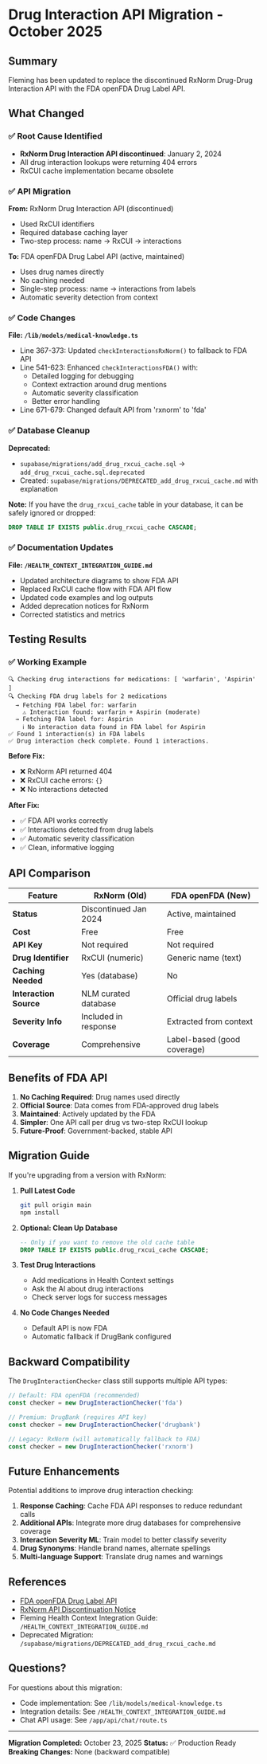# Drug Interaction API Migration - October 2025

## Summary

Fleming has been updated to replace the discontinued RxNorm Drug-Drug Interaction API with the FDA openFDA Drug Label API.

## What Changed

### ✅ Root Cause Identified
- **RxNorm Drug Interaction API discontinued**: January 2, 2024
- All drug interaction lookups were returning 404 errors
- RxCUI cache implementation became obsolete

### ✅ API Migration
**From:** RxNorm Drug Interaction API (discontinued)
- Used RxCUI identifiers
- Required database caching layer
- Two-step process: name → RxCUI → interactions

**To:** FDA openFDA Drug Label API (active, maintained)
- Uses drug names directly
- No caching needed
- Single-step process: name → interactions from labels
- Automatic severity detection from context

### ✅ Code Changes

**File: `/lib/models/medical-knowledge.ts`**
- Line 367-373: Updated `checkInteractionsRxNorm()` to fallback to FDA API
- Line 541-623: Enhanced `checkInteractionsFDA()` with:
  - Detailed logging for debugging
  - Context extraction around drug mentions
  - Automatic severity classification
  - Better error handling
- Line 671-679: Changed default API from 'rxnorm' to 'fda'

### ✅ Database Cleanup

**Deprecated:**
- `supabase/migrations/add_drug_rxcui_cache.sql` → `add_drug_rxcui_cache.sql.deprecated`
- Created: `supabase/migrations/DEPRECATED_add_drug_rxcui_cache.md` with explanation

**Note:** If you have the `drug_rxcui_cache` table in your database, it can be safely ignored or dropped:
```sql
DROP TABLE IF EXISTS public.drug_rxcui_cache CASCADE;
```

### ✅ Documentation Updates

**File: `/HEALTH_CONTEXT_INTEGRATION_GUIDE.md`**
- Updated architecture diagrams to show FDA API
- Replaced RxCUI cache flow with FDA API flow
- Updated code examples and log outputs
- Added deprecation notices for RxNorm
- Corrected statistics and metrics

## Testing Results

### ✅ Working Example
```
🔍 Checking drug interactions for medications: [ 'warfarin', 'Aspirin' ]
🔍 Checking FDA drug labels for 2 medications
  → Fetching FDA label for: warfarin
    ⚠️ Interaction found: warfarin + Aspirin (moderate)
  → Fetching FDA label for: Aspirin
    ℹ️ No interaction data found in FDA label for Aspirin
✅ Found 1 interaction(s) in FDA labels
✅ Drug interaction check complete. Found 1 interactions.
```

**Before Fix:**
- ❌ RxNorm API returned 404
- ❌ RxCUI cache errors: `{}`
- ❌ No interactions detected

**After Fix:**
- ✅ FDA API works correctly
- ✅ Interactions detected from drug labels
- ✅ Automatic severity classification
- ✅ Clean, informative logging

## API Comparison

| Feature | RxNorm (Old) | FDA openFDA (New) |
|---------|--------------|-------------------|
| **Status** | Discontinued Jan 2024 | Active, maintained |
| **Cost** | Free | Free |
| **API Key** | Not required | Not required |
| **Drug Identifier** | RxCUI (numeric) | Generic name (text) |
| **Caching Needed** | Yes (database) | No |
| **Interaction Source** | NLM curated database | Official drug labels |
| **Severity Info** | Included in response | Extracted from context |
| **Coverage** | Comprehensive | Label-based (good coverage) |

## Benefits of FDA API

1. **No Caching Required**: Drug names used directly
2. **Official Source**: Data comes from FDA-approved drug labels
3. **Maintained**: Actively updated by the FDA
4. **Simpler**: One API call per drug vs two-step RxCUI lookup
5. **Future-Proof**: Government-backed, stable API

## Migration Guide

If you're upgrading from a version with RxNorm:

1. **Pull Latest Code**
   ```bash
   git pull origin main
   npm install
   ```

2. **Optional: Clean Up Database**
   ```sql
   -- Only if you want to remove the old cache table
   DROP TABLE IF EXISTS public.drug_rxcui_cache CASCADE;
   ```

3. **Test Drug Interactions**
   - Add medications in Health Context settings
   - Ask the AI about drug interactions
   - Check server logs for success messages

4. **No Code Changes Needed**
   - Default API is now FDA
   - Automatic fallback if DrugBank configured

## Backward Compatibility

The `DrugInteractionChecker` class still supports multiple API types:

```typescript
// Default: FDA openFDA (recommended)
const checker = new DrugInteractionChecker('fda')

// Premium: DrugBank (requires API key)
const checker = new DrugInteractionChecker('drugbank')

// Legacy: RxNorm (will automatically fallback to FDA)
const checker = new DrugInteractionChecker('rxnorm')
```

## Future Enhancements

Potential additions to improve drug interaction checking:

1. **Response Caching**: Cache FDA API responses to reduce redundant calls
2. **Additional APIs**: Integrate more drug databases for comprehensive coverage
3. **Interaction Severity ML**: Train model to better classify severity
4. **Drug Synonyms**: Handle brand names, alternate spellings
5. **Multi-language Support**: Translate drug names and warnings

## References

- [FDA openFDA Drug Label API](https://open.fda.gov/apis/drug/label/)
- [RxNorm API Discontinuation Notice](https://lhncbc.nlm.nih.gov/RxNav/)
- Fleming Health Context Integration Guide: `/HEALTH_CONTEXT_INTEGRATION_GUIDE.md`
- Deprecated Migration: `/supabase/migrations/DEPRECATED_add_drug_rxcui_cache.md`

## Questions?

For questions about this migration:
- Code implementation: See `/lib/models/medical-knowledge.ts`
- Integration details: See `/HEALTH_CONTEXT_INTEGRATION_GUIDE.md`
- Chat API usage: See `/app/api/chat/route.ts`

---

**Migration Completed:** October 23, 2025
**Status:** ✅ Production Ready
**Breaking Changes:** None (backward compatible)
